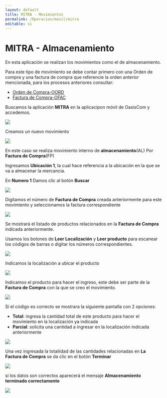 ```yaml
---
layout: default
title: MITRA - Movimientos
permalink: /Operacion/movil/mitra
editable: si
---
```


# MITRA - Almacenamiento

En esta aplicación se realizan los movimientos como el de almacenamiento.

Para este tipo de movimiento se debe contar primero con una Orden de compra y una factura de compra que referencie la orden anterior mencionada, para los procesos anteriores consultar:


- [Orden de Compra-OORD](http://docs.oasiscom.com/Operacion/scm/compras/oorden/oord)
- [Factura de Compra-OFAC](http://docs.oasiscom.com/Operacion/scm/compras/ofactura/ofac)


Buscamos la aplicación **MITRA** en la aplicacipon móvil de OasisCom y accedemos. 

![](mitra1.png)

Creamos un nuevo movimiento

![](mitra2.png)

En este caso se realiza movimiento interno de **almacenamiento**(AL) Por **Factura de Compra**(FP)

Ingresamos **Ubicación 1**, la cual hace referencia a la ubicación en la que se va a almacenar la mercancia.

En **Numero 1** Damos clic al botón **Buscar**

![](mitra33.png)

Digitamos el número de **Factura de Compra** creada anteriormente para este
movimiento y seleccionamos la factura correspondiente

![](mitra54.png)


Se mostrará el listado de productos relacionados en la **Factura de Compra** indicada  anteriormente.

Usamos los botones de **Leer Localización** y **Leer producto** para escanear los códigos de barras o digitar los números correspondientes.

![](mitra35.png)

Indicamos la localización a ubicar el producto

![](mitra36.png)

Indicamos el producto para hacer el ingreso, este debe ser parte de la **Factura de Compra** con la que se creo el movimiento.

![](mitra24.png)

Si el código es correcto se mostrara la siguiente pantalla con 2 opciones:

- **Total**: ingresa la cantidad total de este producto para hacer el movimiento en la localización ya indicada
- **Parcial**: solicita una cantidad a ingresar en la localización indicada anteriormente

![](mitra26.png)

Una vez ingresada la totailidad de las cantidades relacionadas en **La Factura de Compra** se da clic en el botón **Terminar**

![](mitra31.png)

si los datos son correctos aparecerá el mensaje **Almacenamiento terminado correctamente**

![](mitra32.png)



